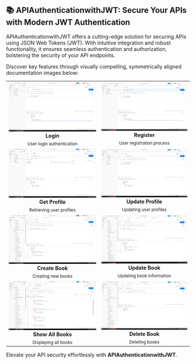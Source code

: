 ## 📚 APIAuthenticationwithJWT: Secure Your APIs with Modern JWT Authentication

APIAuthenticationwithJWT offers a cutting-edge solution for securing APIs using JSON Web Tokens (JWT). With intuitive integration and robust functionality, it ensures seamless authentication and authorization, bolstering the security of your API endpoints.

Discover key features through visually compelling, symmetrically aligned documentation images below:

<div align="center">

<table>
  <tr>
    <td align="center">
      <img src="https://github.com/T0MM11Y/APIAuthenticationwithJWT/blob/main/Photos/Login.png" width="300" alt="User login authentication"/>
      <br><b>Login</b>
      <br><sub>User login authentication</sub>
    </td>
    <td align="center">
      <img src="https://github.com/T0MM11Y/APIAuthenticationwithJWT/blob/main/Photos/register.png" width="300" alt="User registration process"/>
      <br><b>Register</b>
      <br><sub>User registration process</sub>
    </td>
  </tr>
  <tr>
    <td align="center">
      <img src="https://github.com/T0MM11Y/APIAuthenticationwithJWT/blob/main/Photos/GetProfile.png" width="300" alt="Retrieving user profiles"/>
      <br><b>Get Profile</b>
      <br><sub>Retrieving user profiles</sub>
    </td>
    <td align="center">
      <img src="https://github.com/T0MM11Y/APIAuthenticationwithJWT/blob/main/Photos/UpdateProfile.png" width="300" alt="Updating user profiles"/>
      <br><b>Update Profile</b>
      <br><sub>Updating user profiles</sub>
    </td>
  </tr>
  <tr>
    <td align="center">
      <img src="https://github.com/T0MM11Y/APIAuthenticationwithJWT/blob/main/Photos/Book/BuatBuku.png" width="300" alt="Creating new books"/>
      <br><b>Create Book</b>
      <br><sub>Creating new books</sub>
    </td>
    <td align="center">
      <img src="https://github.com/T0MM11Y/APIAuthenticationwithJWT/blob/main/Photos/Book/UpdateBuku.png" width="300" alt="Updating book information"/>
      <br><b>Update Book</b>
      <br><sub>Updating book information</sub>
    </td>
  </tr>
  <tr>
    <td align="center">
      <img src="https://github.com/T0MM11Y/APIAuthenticationwithJWT/blob/main/Photos/Book/TampilkanSemuaBuku.png" width="300" alt="Displaying all books"/>
      <br><b>Show All Books</b>
      <br><sub>Displaying all books</sub>
    </td>
    <td align="center">
      <img src="https://github.com/T0MM11Y/APIAuthenticationwithJWT/blob/main/Photos/Book/Delete.png" width="300" alt="Deleting books"/>
      <br><b>Delete Book</b>
      <br><sub>Deleting books</sub>
    </td>
  </tr>
</table>

</div>

Elevate your API security effortlessly with **APIAuthenticationwithJWT**.

